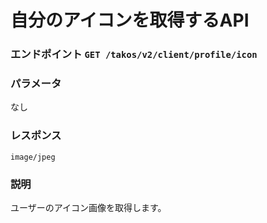 # 自分のアイコンを取得するAPI

### エンドポイント `GET /takos/v2/client/profile/icon`

### パラメータ

なし

### レスポンス

```
image/jpeg
```

### 説明

ユーザーのアイコン画像を取得します。
